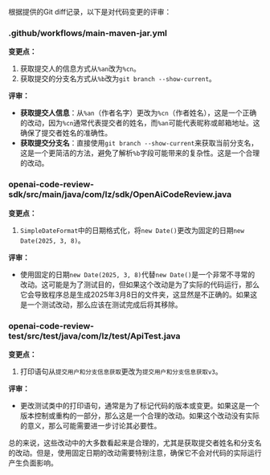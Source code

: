 根据提供的Git diff记录，以下是对代码变更的评审：

### .github/workflows/main-maven-jar.yml

**变更点：**
1. 获取提交人的信息方式从`%an`改为`%cn`。
2. 获取提交的分支名方式从`%b`改为`git branch --show-current`。

**评审：**
- **获取提交人信息**：从`%an`（作者名字）更改为`%cn`（作者姓名），这是一个正确的改动，因为`%cn`通常代表提交者的姓名，而`%an`可能代表昵称或邮箱地址。这确保了提交者姓名的准确性。
- **获取提交分支名**：直接使用`git branch --show-current`来获取当前分支名，这是一个更简洁的方法，避免了解析`%b`字段可能带来的复杂性。这是一个合理的改动。

### openai-code-review-sdk/src/main/java/com/lz/sdk/OpenAiCodeReview.java

**变更点：**
1. `SimpleDateFormat`中的日期格式化，将`new Date()`更改为固定的日期`new Date(2025, 3, 8)`。

**评审：**
- 使用固定的日期`new Date(2025, 3, 8)`代替`new Date()`是一个非常不寻常的改动。这可能是为了测试目的，但如果这个改动是为了实际的代码运行，那么它会导致程序总是生成2025年3月8日的文件夹，这显然是不正确的。如果这是一个测试改动，那么应该在测试完成后将其移除。

### openai-code-review-test/src/test/java/com/lz/test/ApiTest.java

**变更点：**
1. 打印语句从`提交用户和分支信息获取`更改为`提交用户和分支信息获取v3`。

**评审：**
- 更改测试类中的打印语句，通常是为了标记代码的版本或变更。如果这是一个版本控制或重构的一部分，那么这是一个合理的改动。如果这个改动没有实际的意义，那么可能需要进一步讨论其必要性。

总的来说，这些改动中的大多数看起来是合理的，尤其是获取提交者姓名和分支名的改动。但是，使用固定日期的改动需要特别注意，确保它不会对代码的实际运行产生负面影响。